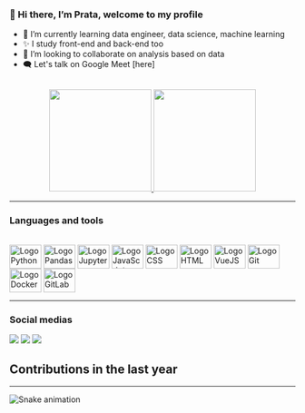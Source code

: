 ### 👋 Hi there, I’m Prata, welcome to my profile

- 🎲 I’m currently learning data engineer, data science, machine learning
- ✨ I study front-end and back-end too
- 👯 I’m looking to collaborate on analysis based on data
- 🗨️ Let's talk on Google Meet [here]

##

<div align="center">
  <a href="https://github.com/huogerac">
    <img height="180em" src="https://github-readme-stats.vercel.app/api?username=ovictorprata&show_icons=true&theme=dracula&include_all_commits=true&count_private=true"/>
    <img height="180em" src="https://github-readme-stats.vercel.app/api/top-langs/?username=ovictorprata&hide=Jupyter%20Notebook,Java,CSS,Jinja,Shell,Makefile,Mako&langs_count=5&layout=compact&theme=dracula"/>
  </a>
</div>

----

### Languages and tools

<div style="display: inline_block"><br>

  <img align="center" alt="Logo Python" height="42" width="56" src="https://cdn.jsdelivr.net/gh/devicons/devicon/icons/python/python-original-wordmark.svg">
  <img align="center" alt="Logo Pandas" height="42" width="56" src="https://cdn.jsdelivr.net/gh/devicons/devicon/icons/pandas/pandas-original-wordmark.svg">
  <img align="center" alt="Logo Jupyter" height="42" width="56" src="https://cdn.jsdelivr.net/gh/devicons/devicon/icons/jupyter/jupyter-original-wordmark.svg">
  <img align="center" alt="Logo JavaScript" height="42" width="56" src="https://cdn.jsdelivr.net/gh/devicons/devicon/icons/javascript/javascript-original.svg">
  <img align="center" alt="Logo CSS" height="42" width="56" src="https://cdn.jsdelivr.net/gh/devicons/devicon/icons/css3/css3-original-wordmark.svg">
  <img align="center" alt="Logo HTML" height="42" width="56" src="https://cdn.jsdelivr.net/gh/devicons/devicon/icons/html5/html5-original-wordmark.svg">
  <img align="center" alt="Logo VueJS" height="42" width="56" src="https://cdn.jsdelivr.net/gh/devicons/devicon/icons/vuejs/vuejs-original-wordmark.svg">
  <img align="center" alt="Logo Git" height="42" width="56" src="https://cdn.jsdelivr.net/gh/devicons/devicon/icons/git/git-original-wordmark.svg">
  <img align="center" alt="Logo Docker" height="42" width="56" src="https://cdn.jsdelivr.net/gh/devicons/devicon/icons/docker/docker-original-wordmark.svg">
  <img align="center" alt="Logo GitLab" height="42" width="56" src="https://cdn.jsdelivr.net/gh/devicons/devicon/icons/gitlab/gitlab-original-wordmark.svg">
</div>
          

----

### Social medias

<div> 
  <a href="https://instagram.com/ovictorprata" target="_blank"><img src="https://img.shields.io/badge/-Instagram-%23E4405F?style=for-the-badge&logo=instagram&logoColor=white" target="_blank"></a>
  <a href = "mailto:victorsousaprata@gmail.com"><img src="https://img.shields.io/badge/-Gmail-%23333?style=for-the-badge&logo=gmail&logoColor=white" target="_blank"></a>
  <a href="https://www.linkedin.com/in/ovictorprata" target="_blank"><img src="https://img.shields.io/badge/-LinkedIn-%230077B5?style=for-the-badge&logo=linkedin&logoColor=white" target="_blank"></a> 

</div>


## Contributions in the last year

<hr/>

![Snake animation](https://github.com/ovictorprata/ovictorprata/blob/output/github-contribution-grid-snake.svg)



